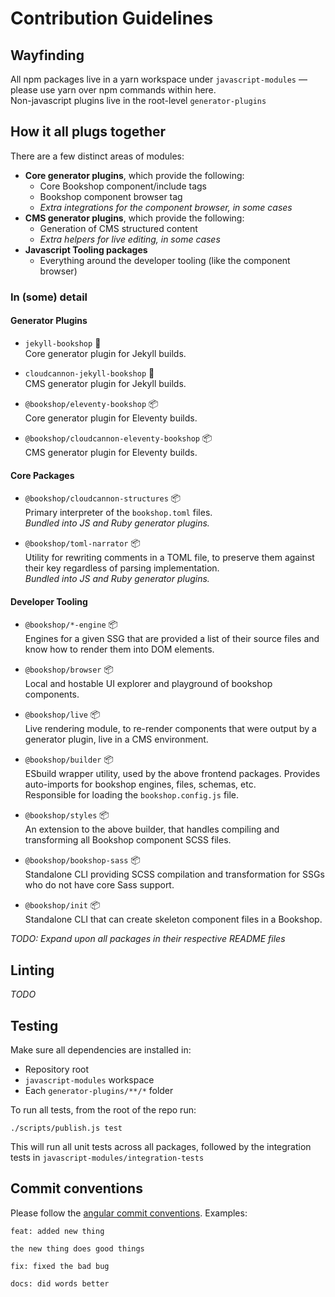 # Contribution Guidelines

## Wayfinding
All npm packages live in a yarn workspace under `javascript-modules` — please use yarn over npm commands within here.  
Non-javascript plugins live in the root-level `generator-plugins`

## How it all plugs together
There are a few distinct areas of modules:
* **Core generator plugins**, which provide the following:
  * Core Bookshop component/include tags
  * Bookshop component browser tag
  * _Extra integrations for the component browser, in some cases_
* **CMS generator plugins**, which provide the following:
  * Generation of CMS structured content
  * _Extra helpers for live editing, in some cases_
* **Javascript Tooling packages**
  * Everything around the developer tooling (like the component browser) 

### In (some) detail

#### Generator Plugins
* `jekyll-bookshop` 💎  
Core generator plugin for Jekyll builds.

* `cloudcannon-jekyll-bookshop` 💎  
CMS generator plugin for Jekyll builds.

* `@bookshop/eleventy-bookshop` 📦  
Core generator plugin for Eleventy builds.

* `@bookshop/cloudcannon-eleventy-bookshop` 📦  
CMS generator plugin for Eleventy builds.

#### Core Packages

* `@bookshop/cloudcannon-structures` 📦  
Primary interpreter of the `bookshop.toml` files.  
_Bundled into JS and Ruby generator plugins._

* `@bookshop/toml-narrator` 📦  
Utility for rewriting comments in a TOML file, to preserve them against their key regardless of parsing implementation.  
_Bundled into JS and Ruby generator plugins._

#### Developer Tooling

* `@bookshop/*-engine` 📦  
Engines for a given SSG that are provided a list of their source files and know how to render them into DOM elements.

* `@bookshop/browser` 📦  
Local and hostable UI explorer and playground of bookshop components. 

* `@bookshop/live` 📦  
Live rendering module, to re-render components that were output by a generator plugin, live in a CMS environment. 

* `@bookshop/builder` 📦  
ESbuild wrapper utility, used by the above frontend packages. Provides auto-imports for bookshop engines, files, schemas, etc.  
Responsible for loading the `bookshop.config.js` file.

* `@bookshop/styles` 📦  
An extension to the above builder, that handles compiling and transforming all Bookshop component SCSS files.

* `@bookshop/bookshop-sass` 📦  
Standalone CLI providing SCSS compilation and transformation for SSGs who do not have core Sass support.

* `@bookshop/init` 📦  
Standalone CLI that can create skeleton component files in a Bookshop.

_TODO: Expand upon all packages in their respective README files_

## Linting

_TODO_

## Testing

Make sure all dependencies are installed in:
* Repository root
* `javascript-modules` workspace
* Each `generator-plugins/**/*` folder

To run all tests, from the root of the repo run:
```
./scripts/publish.js test
```

This will run all unit tests across all packages, followed by the integration tests in `javascript-modules/integration-tests`  

## Commit conventions

Please follow the [angular commit conventions](https://gist.github.com/brianclements/841ea7bffdb01346392c). Examples:
```
feat: added new thing

the new thing does good things
```
```
fix: fixed the bad bug
```
```
docs: did words better
```
